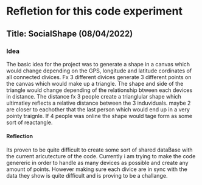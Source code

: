 # Refletion for this code experiment

## Title: SocialShape (08/04/2022)

### **Idea**
The basic idea for the project was to generate a shape in a canvas which would change depending on the GPS, longitude and latitude cordinates of all connected divices. Fx 3 different divices generate 3 different points on the canvas which would make up a triangle. The shape and side of the triangle would change depending of the relationship btween each devices in distance. The distance fx 3 people create a trianglular shape which ultimatley reflects a relative distance between the 3 induviduals. maybe 2 are closer to eachother that the last person which would end up in a very pointy traignle. If 4 people was online the shape would tage form as some sort of reactangle. 

#### **Reflection**
Its proven to be quite difficult to create some sort of shared dataBase with the current aricutecture of the code. Currently i am trying to make the code genereric in order to handle as many devices as possible and create any amount of points. However making sure each divice are in sync with the data they show is quite difficult and is proving to be a challange. 
